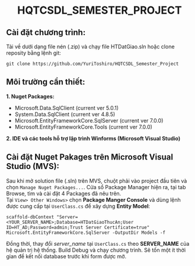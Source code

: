 <h1 align = "center">
    HQTCSDL_SEMESTER_PROJECT
</h1>

## Cài đặt chương trình: 
Tải về dưới dạng file nén (.zip) và chạy file HTDatGiao.sln hoặc clone reposity bằng lệnh git:
```
git clone https://github.com/YuriToshiro/HQTCSDL_Semester_Project
```

## Môi trường cần thiết:
**1. Nuget Packages:**
- Microsoft.Data.SqlClient (current ver 5.0.1)
- System.Data.SqlClient (current ver 4.8.5)
- Microsoft.EntityFrameworkCore.SqlServer (current ver 7.0.0)
- Microsoft.EntityFrameworkCore.Tools (current ver 7.0.0)

**2. IDE và các tools hỗ trợ lập trình Winforms (Microsoft Visual Studio)**

## Cài đặt Nuget Pakages trên Microsoft Visual Studio (MVS):
Sau khi mở solution file (.sln) trên MVS, chuột phải vào project đầu tiên và chọn `Manage Nuget Packages...`. 
Cửa sổ Package Manager hiện ra, tại tab Browse, tìm và cài đặt 4 Packages đã nêu trên.
<br>
Tại `View> Other Windows>` chọn **Package Manger Console** và dùng lệnh được cung cấp tại `UserClass.cs` để xây dựng **Entity Model**:
```
scaffold-dbContext "Server=<YOUR_SERVER_NAME>;Database=HTDatGiaoThucAn;User ID=HT_AD;Password=admin;Trust Server Certificate=true" Microsoft.EntityFrameworkCore.SqlServer -OutputDir Models -f
```
Đồng thời, thay đổi _server_name_ tại `UserClass.cs` theo **SERVER_NAME** của hệ quản trị hệ thống.
Build Debug và chạy chương trình. Sẽ tốn một ít thời gian để kết nối database trước khi form được mở.
